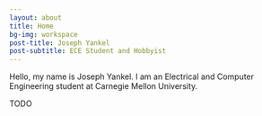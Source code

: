 ```yaml
---
layout: about
title: Home
bg-img: workspace
post-title: Joseph Yankel
post-subtitle: ECE Student and Hobbyist
---
```


Hello, my name is Joseph Yankel. I am an Electrical and Computer Engineering
student at Carnegie Mellon University.

TODO
